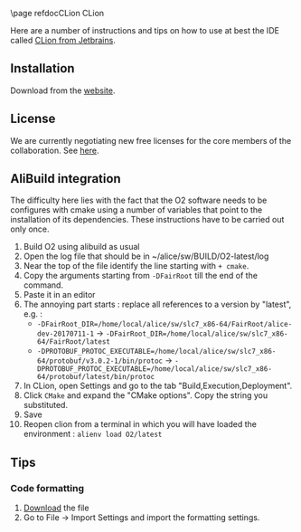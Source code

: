 \page refdocCLion CLion

Here are a number of instructions and tips on how to use at best the IDE called [CLion from Jetbrains](https://www.jetbrains.com/clion/).

## Installation

Download from the [website](https://www.jetbrains.com/clion/).

## License

We are currently negotiating new free licenses for the core members of the collaboration. See [here](https://alice.its.cern.ch/jira/browse/ATO-386).

## AliBuild integration

The difficulty here lies with the fact that the O2 software needs to be configures with cmake using a number of variables that point to the installation of its dependencies.
These instructions have to be carried out only once. 

1. Build O2 using alibuild as usual
2. Open the log file that should be in ~/alice/sw/BUILD/O2-latest/log
3. Near the top of the file identify the line starting with `+ cmake`. 
4. Copy the arguments starting from `-DFairRoot` till the end of the command. 
5. Paste it in an editor 
6. The annoying part starts : replace all references to a version by "latest", e.g. : 
   * `-DFairRoot_DIR=/home/local/alice/sw/slc7_x86-64/FairRoot/alice-dev-20170711-1` -> `-DFairRoot_DIR=/home/local/alice/sw/slc7_x86-64/FairRoot/latest`
   * `-DPROTOBUF_PROTOC_EXECUTABLE=/home/local/alice/sw/slc7_x86-64/protobuf/v3.0.2-1/bin/protoc` -> `-DPROTOBUF_PROTOC_EXECUTABLE=/home/local/alice/sw/slc7_x86-64/protobuf/latest/bin/protoc`
7. In CLion, open Settings and go to the tab "Build,Execution,Deployment". 
8. Click `CMake` and expand the "CMake options". Copy the string you substituted.
9. Save
10. Reopen clion from a terminal in which you will have loaded the environment : `alienv load O2/latest`

## Tips

### Code formatting

1. [Download](https://github.com/AliceO2Group/CodingGuidelines/raw/master/settings-codestyle-clion.jar) the file
2. Go to File -> Import Settings and import the formatting settings.


